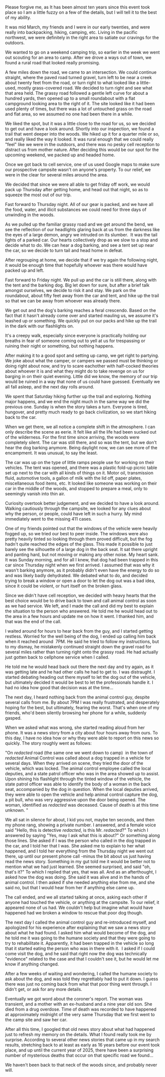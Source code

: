 Please forgive me, as It has been almost ten years since this event took place so I am a little fuzzy on a few of the details, but I will tell it to the best of my ability. 

It was mid March, my friends and I were in our early twenties, and were really into backpacking, hiking, camping, etc. Living in the pacific northwest, we were definitely in the right area to satiate our cravings for the outdoors. 

We wanted to go on a weekend camping trip, so earlier in the week we went out scouting for an area to camp. After we drove a ways out of town, we found a rural road that looked really promising. 

A few miles down the road, we came to an intersection. We could continue straight, where the paved road turned gravel, turn left to be near a creek about twenty feet from the road, or turn right to what looked like a little-used, mostly grass-covered road. We decided to turn right and see what that area held. The grassy road followed a gentle left curve for about a hundred yards, then opened up to a small roundabout with a flat campground looking area to the right of it. The site looked like it had been used plenty of times, but there was a lot of untouched grass on the road and flat area, so we assumed no one had been there in a while. 

We liked the spot, but it was a little close to the road for us, so we decided to get out and have a look around. Shortly into our inspection, we found a trail that went deeper into the woods. We hiked up it for a quarter mile or so, and really liked the way it looked. It was rural enough that we could really "feel" like we were in the outdoors, and there was no pesky cell reception to distract us from mother nature. After deciding this would be our spot for the upcoming weekend, we packed up and headed home. 

Once we got back to cell service, one of us used Google maps to make sure our prospective campsite wasn't on anyone's property. To our relief, we were in the clear for several miles around the area. 

We decided that since we were all able to get friday off work, we would pack up Thursday after getting home, and head out that night, so as to squeeze the most out of our trip. 

Fast forward to Thursday night. All of our gear is packed, and we have all the food, water, and illicit substances we could need for three days of unwinding in the woods. 

As we pulled up the familiar grassy road and we get around the bend, we see the reflection of our headlights glaring back at us from the darkness like the eyes of a large demon, angry we intruded on its slumber.  It was the tail lights of a parked car. Our hearts collectively drop as we slow to a stop and decide what to do. We can hear a dog barking, and see a tent set up near the car, so we decide to turn tail and head home in defeat. 

After regrouping at home, we decide that if we try again the following night, it would be enough time that hopefully whoever was there would have packed up and left. 

Fast forward to Friday night. We pull up and the car is still there, along with the tent and the barking dog. Big let down for sure, but after a brief talk amongst ourselves, we decide to risk it and stay. We park on the roundabout, about fifty feet away from the car and tent, and hike up the trail so that we can be away from whoever was already there. 

We get out and the dog's barking reaches a feral crescendo. Based on the fact that it hasn't already come over and started mauling us, we assume it's leashed up or something. We quickly put on our packs and hike up the trail in the dark with our flashlights on. 

It's a creepy walk, especially since everyone is practically holding our breaths in fear of someone coming out to yell at us for trespassing or ruining their night or something, but nothing happens. 

After making it to a good spot and setting up camp, we get right to partying. We joke about what the camper, or campers we passed must be thinking or doing right about now, and try to scare eachother with half-cocked theories about whoever it is and what they might do to take revenge on us for barging in on their quiet evening. Little did we know, the memory of our trip would be ruined in a way that none of us could have guessed. Eventually we all fall asleep, and the next day rolls around. 

We spent that Saturday hiking further up the trail and exploring. Nothing major happens, and we end the night much in the same way we did the previous one. Sunday is when the story takes a turn. Everyone is tired, hungover, and pretty much ready to go back civilization, so we start hiking back to the car. 

When we get there, we all notice a complete shift in the atmosphere. I can only describe the scene as eerie. It felt like all the life had been sucked out of the wilderness. For the first time since arriving, the woods were completely silent. The car was still there, and so was the tent, but we don't hear the dog barking anymore. Being daylight now, we can see more of the encampment. It was unusual, to say the least. 

The car was up on the type of little ramps people use for working on their vehicles. The tent was opened, and there was a plastic fold-up picnic table set up next to the car with all kinds of things on it. Motor oil, transmission fluid, automotive tools, a gallon of milk with the lid off, paper plates, miscellaneous food items, etc. It looked like someone was working on their car in the middle of the woods, and stopped to prepare a meal, only to seemingly vanish into thin air. 

Curiosity overtook better judgement, and we decided to have a look around. Walking cautiously through the campsite, we looked for any clues about why the person, or people, could have left in such a hurry. My mind immediately went to the missing 411 cases.

One of my friends pointed out that the windows of the vehicle were heavily fogged up, so we tried our best to peer inside. The windows were also pretty heavily tinted so looking through them proved difficult, but the fog hadn't quite reached the edges of the glass. This made it possible to just barely see the silhouette of a large dog in the back seat. It sat there upright and panting hard, but not moving or making any other noise. My heart sank. It was Sunday morning, and for all I knew, that dog had been trapped in this car since Thursday night when we first arrived. I assumed that was why it wasn't barking anymore, as it probably didn't even have the energy to do so and was likely badly dehydrated. We debated what to do, and decided trying to break a window or open a door to let the dog out was a bad idea, since it could be violent, or hurt itself on the broken glass. 

Since we didn't have cell reception, we decided with heavy hearts that the best choice would be to drive back to town and call animal control as soon as we had service. We left, and I made the call and did my best to explain the situation to the person who answered. He told me he would head out to the area in a few hours and update me on how it went. I thanked him, and that was the end of the call. 

I waited around for hours to hear back from the guy, and I started getting restless. Worried for the well being of the dog, I ended up calling him back when it reached around  7PM. He said he tried to follow my instructions, but to my dismay, he mistakenly continued straight down the gravel road for several miles rather than turning right onto the grassy road. He had actually just gotten back to cellphone service when I called. 

He told me he would head back out there the next day and try again, as it was getting late and he had other calls he had to get to. I was distraught. I started debating heading out there myself to let the dog out of the vehicle, but ultimately decided it would be best to let the professionals handle it. I had no idea how good that decision was at the time... 

The next day, I heard nothing back from the animal control guy, despite several calls from me. By about 7PM I was really frustrated, and desperately hoping for the best, but ultimately, fearing the worst. That's when one of my friends, who'd been silently browsing her phone for a while, suddenly gasped. 

When we asked what was wrong, she started reading aloud from her phone. It was a news story from a city about four hours away from ours. To this day, I have no idea how or why they were able to report on this news so quickly. The story roughly went as follows: 

"On *redacted* road (the same one we went down to camp)  in the town of *redacted* Animal Control was called about a dog trapped in a vehicle for several days. When they arrived on scene, they tried the door of the vehicle, which was locked. The animal control employee called the local deputies, and a state patrol officer who was in the area showed up to assist. Upon shining his flashlight through the tinted window of the vehicle, the state patrol officer was able to identify the body of a woman in the back seat, accompanied by the dog in question. When the local deputies arrived, they were able to open the vehicle and help animal control capture the dog, a pit bull, who was very aggressive upon the door being opened. The woman, identified as *redacted* was deceased. Cause of death is at this time unknown. " 

We all sat in silence for about, I kid you not, maybe ten seconds, and then my phone rang, showing a private number. I answered, and a female voice said "Hello, this is detective *redacted*, is this Mr. *redacted*?" To which I answered by saying "Yes, may I ask what this is about?" Or something along those lines. She asked if I was the person who called in the dog trapped in the car, and I told her that I was. She asked me to explain to her what happened, and I told her everything from the Thursday night we went out there, up until our present phone call -minus the bit about us just having read the news story. Something in my gut told me it would be better not to mention what we had just learned. She seemed surprised, and said "oh, that's it?" To which I replied that yes, that was all. And as an afterthought, I asked how the dog was doing. She said it was alive and in the hands of animal control. I then asked if she needed anything else from me, and she said no, but that I would hear from her if anything else came up. 

The call ended, and we all started talking at once, asking each other if anyone had touched the vehicle, or anything at the campsite. To our relief, it appeared none of us had. We couldn't help but imagine what would have happened had we broken a window to rescue that poor dog though. 

The next day I called the animal control guy and re-introduced myself, and apologized for his experience after explaining that we saw a news story about what he had found. I asked him what would become of the dog, and he told me it was going to the humane society and that they were going to try to rehabilitate it. Apparently, it had been trapped in the vehicle so long that it started eating the person who was in there with it.  I asked if I could come visit the dog, and he said that right now the dog was technically "evidence" related to the case and that I couldn't see it, but he would let me know if anything changed. 

After a few weeks of waiting and wondering, I called the humane society to ask about the dog, and was told they regrettably had to put it down. I guess there was just no coming back from what that poor thing went through. I didn't get, or ask for any more details. 

Eventually we got word about the coroner's report. The woman was transient, and a mother with an ex-husband and a nine year old son. She died from a drug overdose. Time of death was recorded to have happened at approximately midnight of the very same Thursday that we first went to the camp site and saw her car. 

After all this time, I googled that old news story about what had happened just to refresh my memory on the details. What I found really took me by surprise. According to several other news stories that came up in my search results, stretching back to at least as early as 16 years before our event took place, and up until the current year of 2025, there have been a surprising number of mysterious deaths that occur on that specific road we found... 

We haven't been back to that neck of the woods since, and probably never will. 










